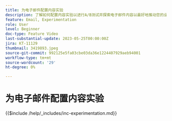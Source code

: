 ```yaml
---
title: 为电子邮件配置内容实验
description: 了解如何配置内容实验以进行A/B测试并探索电子邮件内容以最好地推动您的业务目标。
feature: Email, Experimentation
role: User
level: Beginner
doc-type: Feature Video
last-substantial-update: 2023-05-25T00:00:00Z
jira: KT-11129
thumbnail: 3419893.jpeg
source-git-commit: 992125e5fa03cbe03da36e1224407929aeb94001
workflow-type: tm+mt
source-wordcount: '29'
ht-degree: 0%

---
```



# 为电子邮件配置内容实验

{{$include /help/_includes/inc-experimentation.md}}

